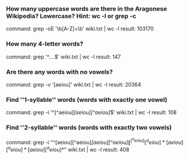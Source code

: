 ### How many uppercase words are there in the Aragonese Wikipedia? Lowercase? Hint: wc -l or grep -c

command: grep -oE '\b[A-Z]+\b' wiki.txt | wc -l
result: 103170

### How many 4-letter words?

command: grep '^....$' wiki.txt | wc -l
result: 147

### Are there any words with no vowels?

command: grep -v '[aeiou]' wiki.txt | wc -l
result: 20364

### Find ''1-syllable'' words (words with exactly one vowel)

command: grep -i '^[^aeiou]_[aeiou][^aeiou]_$' wiki.txt | wc -l
result: 108

### Find ''2-syllable'' words (words with exactly two vowels)

command: grep -i "^[aeiou][^aeiou]_[aeiou][^aeiou]_$\|^[^aeiou][^aeiou]*[aeiou][^aeiou]*[aeiou][^aeiou]*$" wiki.txt | wc -l
result: 408
